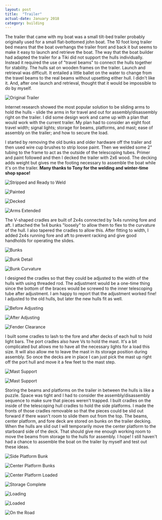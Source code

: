 ```yaml
---
layout: post
title:  "Trailer"
actual-date: January 2018
category: building
---
```


The trailer that came with my boat was a small tilt-bed trailer probably originally used for a small flat-bottomed john boat. The 10 foot long trailer bed means that the boat overhangs the trailer front and back it but seems to make it easy to launch and retrieve the boat. The way that the boat builder had adapted the trailer for a Tiki did not support the hulls individually. Instead it required the use of "travel beams" to connect the hulls together for stability. The hulls sat on wooden frames on the trailer. Launch and retrieval was difficult. It entailed a little ballet on the water to change from the travel beams to the real beams without upsetting either hull. I didn't like it. And, after one launch and retrieval, thought that it would be impossible to do by myself.

![Original Trailer](/assets/images/trailer-original.jpg)

Internet research showed the most popular solution to be sliding arms to hold the hulls - slide the arms in for travel and out for assembly/disassembly right on the trailer. I did some design work and came up with a plan that would work with the current trailer. My plan had to consider an eight foot travel width; signal lights; storage for beams, platforms, and mast; ease of assembly on the trailer; and how to secure the load.

I started by removing the old bunks and older hardware off the trailer and then used wire cup brushes to strip loose paint. Then we welded some 2" tubing to the frame to act as the outside of the telescoping tubes. Primer and paint followed and then I decked the trailer with 2x6 wood. The decking adds weight but gives me the footing necessary to assemble the boat while it's on the trailer. **Many thanks to Tony for the welding and winter-time shop space!**

![Stripped and Ready to Weld](/assets/images/trailer-welding.jpg)

![Painted](/assets/images/trailer-painted.jpg)

![Decked](/assets/images/trailer-deck.jpg)

![Arms Extended](/assets/images/trailer-extended.jpg)

The V-shaped cradles are built of 2x4s connected by 1x4s running fore and aft. I attached the 1x4 bunks "loosely" to allow them to flex to the curvature of the hull. I also tapered the cradles to allow this. After fitting to width, I added 2x4s running fore and aft to prevent racking and give good handholds for operating the slides.

![Bunks](/assets/images/trailer-bunks.jpg)

![Bunk Detail](/assets/images/trailer-bunkdetail.jpg)

![Bunk Curvature](/assets/images/trailer-bunkcurve.jpg)

I designed the cradles so that they could be adjusted to the width of the hulls with using threaded rod. The adjustment would be a one-time thing since the bottom of the braces would be screwed to the inner telescoping tube after adjustment. I am happy to report that the adjustment worked fine! I adjusted to the old hulls, but later the new hulls fit as well.

![Before Adjusting](/assets/images/trailer-notadjusted.jpg)

![After Adjusting](/assets/images/trailer-adjusted.jpg)

![Fender Clearance](/assets/images/trailer-fenderclearance.jpg)

I built some cradles to lash to the fore and after decks of each hull to hold light bars. The port cradles also have Vs to hold the mast. It's a bit complicated but allows me to have all the necessary lights for a load this size. It will also allow me to leave the mast in its storage position during assembly. So once the decks are in place I can just pick the mast up right off the port hull and move it a few feet to the mast step.

![Mast Support](/assets/images/trailer-mastfore.jpg)

![Mast Support](/assets/images/trailer-mastaft.jpg)

Storing the beams and platforms on the trailer in between the hulls is like a puzzle. Space was tight and I had to consider the assembly/disassembly sequence to make sure that pieces weren't trapped. I built cradles on the inside of the telescoping hull cradles to hold the side platforms. I made the fronts of those cradles removable so that the pieces could be slid out forward if there wasn't room to slide them out from the top. The beams, center platform, and fore deck are stored on bunks on the trailer decking. When the hulls are slid out I will temporarily move the center platform to the starboard side of the deck. That should give me enough working room to move the beams from storage to the hulls for assembly. I hope! I still haven't had a chance to assemble the boat on the trailer by myself and test out these ideas.

![Side Platform Bunk](/assets/images/trailer-sideplatform.jpg)

![Center Platform Bunks](/assets/images/trailer-centerbunks.jpg)

![Center Platform Loaded](/assets/images/trailer-centerloaded.jpg)

![Storage Complete](/assets/images/trailer-storage.jpg)

![Loading](/assets/images/trailer-loading.jpg)

![Loaded](/assets/images/trailer-loaded.jpg)

![On the Road](/assets/images/trailer.jpg)
